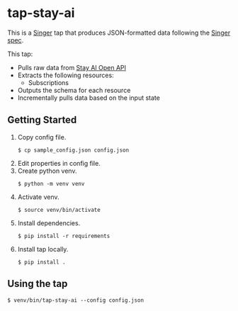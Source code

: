 # tap-stay-ai

This is a [Singer](https://singer.io) tap that produces JSON-formatted data
following the [Singer
spec](https://github.com/singer-io/getting-started/blob/master/docs/SPEC.md#singer-specification).

This tap:

- Pulls raw data from [Stay AI Open API](https://docs.stay.ai/)
- Extracts the following resources:
  - Subscriptions
- Outputs the schema for each resource
- Incrementally pulls data based on the input state

## Getting Started
1. Copy config file.
   ```shell
   $ cp sample_config.json config.json
   ```
2. Edit properties in config file.
3. Create python venv.
   ```shell
   $ python -m venv venv
   ```
4. Activate venv.
   ```shell
   $ source venv/bin/activate
   ```
5. Install dependencies.
   ```shell
   $ pip install -r requirements
   ```
6. Install tap locally.
   ```shell
   $ pip install .
   ```

## Using the tap
```shell
$ venv/bin/tap-stay-ai --config config.json
```
